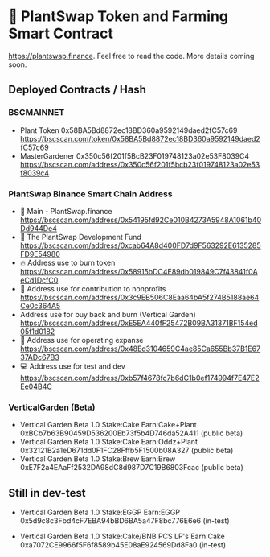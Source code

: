 # 🌱 PlantSwap Token and Farming Smart Contract

https://plantswap.finance. Feel free to read the code. More details coming soon.

## Deployed Contracts / Hash

### BSCMAINNET

- Plant Token 0x58BA5Bd8872ec18BD360a9592149daed2fC57c69
    https://bscscan.com/token/0x58BA5Bd8872ec18BD360a9592149daed2fC57c69
- MasterGardener 0x350c56f201f5BcB23F019748123a02e53F8039C4
    https://bscscan.com/address/0x350c56f201f5bcb23f019748123a02e53f8039c4

### PlantSwap Binance Smart Chain Address

- 🌱 Main - PlantSwap.finance
        https://bscscan.com/address/0x54195fd92Ce010B4273A5948A1061b40Dd944De4
- 🌲 The PlantSwap Development Fund
        https://bscscan.com/address/0xcab64A8d400FD7d9F563292E6135285FD9E54980
- 🔥 Address use to burn token
        https://bscscan.com/address/0x58915bDC4E89db019849C7f43841f0AeCd1DcfC0
- 🌲 Address use for contribution to nonprofits
        https://bscscan.com/address/0x3c9EB506C8Eaa64bA5f274B5188ae64Ce0c364A5
- Address use for buy back and burn (Vertical Garden)
        https://bscscan.com/address/0xE5EA440fF25472B09BA31371BF154ed05f1d0182
- 💸 Address use for operating expanse
        https://bscscan.com/address/0x48Ed3104659C4ae85Ca655Bb37B1E6737ADc67B3
- 💻 Address use for test and dev
        https://bscscan.com/address/0xb57f4678fc7b6dC1b0ef174994f7E47E2Ee04B4C

### VerticalGarden (Beta)
- Vertical Garden Beta 1.0 Stake:Cake Earn:Cake+Plant 0xBCb7b63B90459D536200Eb73f5b4D746da52A411 (public beta)
- Vertical Garden Beta 1.0 Stake:Cake Earn:Oddz+Plant 0x32121B2a1eD671dd0F1FC28Fffb5F1500b08A327 (public beta)
- Vertical Garden Beta 1.0 Stake:Brew Earn:Brew  0xE7F2a4EAaFf2532DA98dC8d987D7C19B6803Fcac (public beta)

## Still in dev-test

- Vertical Garden Beta 1.0 Stake:EGGP Earn:EGGP  0x5d9c8c3Fbd4cF7EBA94bBD6BA5a47F8bc776E6e6 (in-test)

- Vertical Garden Beta 1.0 Stake:Cake/BNB PCS LP's Earn:Cake 0xa7072CE9966f5F6f8589b45E08aE924569Dd8Fa0 (in-test)
